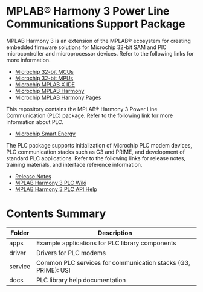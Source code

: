 # MPLAB® Harmony 3 Power Line Communications Support Package

MPLAB Harmony 3 is an extension of the MPLAB® ecosystem for creating
embedded firmware solutions for Microchip 32-bit SAM and PIC microcontroller
and microprocessor devices.  Refer to the following links for more information.
 - [Microchip 32-bit MCUs](https://www.microchip.com/design-centers/32-bit)
 - [Microchip 32-bit MPUs](https://www.microchip.com/design-centers/32-bit-mpus)
 - [Microchip MPLAB X IDE]( https://www.microchip.com/mplab/mplab-x-ide )
 - [Microchip MPLAB Harmony]( https://www.microchip.com/mplab/mplab-harmony )
 - [Microchip MPLAB Harmony Pages]( https://microchip-mplab-harmony.github.io/ )

This repository contains the MPLAB® Harmony 3 Power Line Communication (PLC) package. 
Refer to the following link for more information about PLC.
 - [Microchip Smart Energy]( https://www.microchip.com/design-centers/smart-energy-products/power-line-communications )
 
The PLC package supports initialization of Microchip PLC modem devices, PLC communication 
stacks such as G3 and PRIME, and development of standard PLC applications. 
Refer to the following links for release notes, training materials, and interface 
reference information.
 - [Release Notes](./release_notes.md)
 - [MPLAB Harmony 3 PLC Wiki]( https://github.com/Microchip-MPLAB-Harmony/plc/wiki )
 - [MPLAB Harmony 3 PLC API Help]( https://microchip-mplab-harmony.github.io/plc )

# Contents Summary

| Folder     | Description                                                           |
|------------|-----------------------------------------------------------------------|
| apps       | Example applications for PLC library components                       |
| driver     | Drivers for PLC modems                                                |
| service    | Common PLC services for communication stacks (G3, PRIME): USI         |
| docs       | PLC library help documentation                                        |


